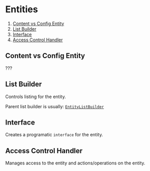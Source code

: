 # Entities

1. [Content vs Config Entity](#content-vs-config-entity)
1. [List Builder](#list-builder)
2. [Interface](#interface)
3. [Access Control Handler](#access-control-handler)

## Content vs Config Entity

???

## List Builder

Controls listing for the entity.

Parent list builder is usually: [`EntityListBuilder`](https://github.com/drupal/drupal/blob/8.0.x/core/lib/Drupal/Core/Entity/EntityListBuilder.php)

## Interface

Creates a programatic `interface` for the entity.

## Access Control Handler

Manages access to the entity and actions/operations on the entity.

